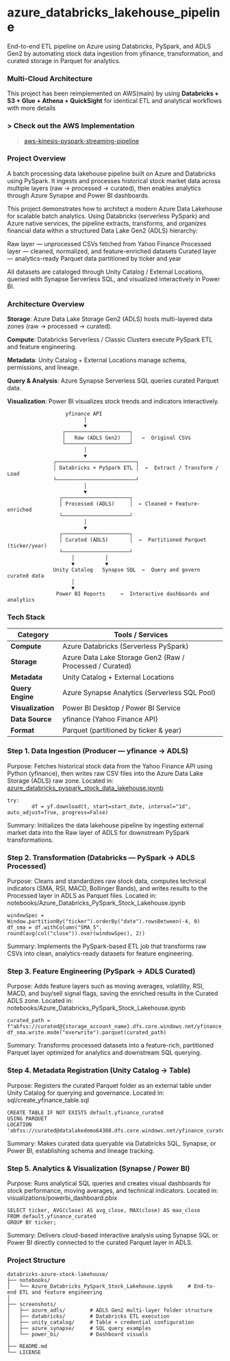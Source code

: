 # azure_databricks_lakehouse_pipeline
End-to-end ETL pipeline on Azure using Databricks, PySpark, and ADLS Gen2 by automating stock data ingestion from yfinance, transformation, and curated storage in Parquet for analytics.

### Multi-Cloud Architecture
This project has been reimplemented on AWS(main) by using **Databricks + S3 + Glue + Athena + QuickSight** for identical ETL and analytical workflows with more details
### >  Check out the AWS Implementation 
> [aws-kinesis-pyspark-streaming-pipeline](https://github.com/Bellamy0719/aws-pyspark-data-lakehouse-pipeline)

### Project Overview

A batch processing data lakehouse pipeline built on Azure and Databricks using PySpark.
It ingests and processes historical stock market data across multiple layers (raw → processed → curated),
then enables analytics through Azure Synapse and Power BI dashboards.

This project demonstrates how to architect a modern Azure Data Lakehouse for scalable batch analytics.
Using Databricks (serverless PySpark) and Azure native services, the pipeline extracts, transforms, and organizes financial data within a structured Data Lake Gen2 (ADLS) hierarchy:

Raw layer — unprocessed CSVs fetched from Yahoo Finance
Processed layer — cleaned, normalized, and feature-enriched datasets
Curated layer — analytics-ready Parquet data partitioned by ticker and year

All datasets are cataloged through Unity Catalog / External Locations, queried with Synapse Serverless SQL,
and visualized interactively in Power BI.

### Architecture Overview

**Storage**: Azure Data Lake Storage Gen2 (ADLS) hosts multi-layered data zones (raw → processed → curated).

**Compute**: Databricks Serverless / Classic Clusters execute PySpark ETL and feature engineering.

**Metadata**: Unity Catalog + External Locations manage schema, permissions, and lineage.

**Query & Analysis**: Azure Synapse Serverless SQL queries curated Parquet data.

**Visualization**: Power BI visualizes stock trends and indicators interactively.

```
                   yfinance API
                         │
                         ▼
                  ┌─────────────────────┐
                  │   Raw (ADLS Gen2)   │   ←  Original CSVs
                  └─────────────────────┘
                         │
                         ▼
               ┌──────────────────────────┐
               │ Databricks + PySpark ETL │  ←  Extract / Transform / Load
               └──────────────────────────┘
                         │
                         ▼
                 ┌──────────────────────┐
                 │ Processed (ADLS)     │  ← Cleaned + Feature-enriched
                 └──────────────────────┘
                         │
                         ▼
                 ┌──────────────────────┐
                 │ Curated (ADLS)       │  ←  Partitioned Parquet (ticker/year)
                 └──────────────────────┘
                     │          │
                     ▼          ▼
               Unity Catalog   Synapse SQL  ←  Query and govern curated data
                     │
                     ▼
                Power BI Reports     ←  Interactive dashboards and analytics

```

### Tech Stack

| Category          | Tools / Services                                         |
| ----------------- | -------------------------------------------------------- |
| **Compute**       | Azure Databricks (Serverless PySpark)                    |
| **Storage**       | Azure Data Lake Storage Gen2 (Raw / Processed / Curated) |
| **Metadata**      | Unity Catalog + External Locations                       |
| **Query Engine**  | Azure Synapse Analytics (Serverless SQL Pool)            |
| **Visualization** | Power BI Desktop / Power BI Service                      |
| **Data Source**   | yfinance (Yahoo Finance API)                             |
| **Format**        | Parquet (partitioned by ticker & year)                   |

### Step 1. Data Ingestion (Producer — yfinance → ADLS)

Purpose:
Fetches historical stock data from the Yahoo Finance API using Python (yfinance), then writes raw CSV files into the Azure Data Lake Storage (ADLS) raw zone.
Located in: [azure_databricks_pyspark_stock_data_lakehouse.ipynb](notebooks/aws_databricks_pyspark_stock_data_lakehouse.ipynb)

```
try:
        df = yf.download(t, start=start_date, interval="1d", auto_adjust=True, progress=False)
```

Summary:
Initializes the data lakehouse pipeline by ingesting external market data into the Raw layer of ADLS for downstream PySpark transformations.

### Step 2. Transformation (Databricks — PySpark → ADLS Processed)

Purpose:
Cleans and standardizes raw stock data, computes technical indicators (SMA, RSI, MACD, Bollinger Bands), and writes results to the Processed layer in ADLS as Parquet files.
Located in: notebooks/Azure_Databricks_PySpark_Stock_Lakehouse.ipynb

```
windowSpec = Window.partitionBy("ticker").orderBy("date").rowsBetween(-4, 0)
df_sma = df.withColumn("SMA_5", round(avg(col("close")).over(windowSpec), 2))
```

Summary:
Implements the PySpark-based ETL job that transforms raw CSVs into clean, analytics-ready datasets for feature engineering.

### Step 3. Feature Engineering (PySpark → ADLS Curated)

Purpose:
Adds feature layers such as moving averages, volatility, RSI, MACD, and buy/sell signal flags, saving the enriched results in the Curated ADLS zone.
Located in: notebooks/Azure_Databricks_PySpark_Stock_Lakehouse.ipynb

```
curated_path = f"abfss://curated@{storage_account_name}.dfs.core.windows.net/yfinance_curated"
df_sma.write.mode("overwrite").parquet(curated_path)
```

Summary:
Transforms processed datasets into a feature-rich, partitioned Parquet layer optimized for analytics and downstream SQL querying.

### Step 4. Metadata Registration (Unity Catalog → Table)

Purpose:
Registers the curated Parquet folder as an external table under Unity Catalog for querying and governance.
Located in: sql/create_yfinance_table.sql

```
CREATE TABLE IF NOT EXISTS default.yfinance_curated
USING PARQUET
LOCATION 'abfss://curated@datalakedemo64380.dfs.core.windows.net/yfinance_curated/';
```

Summary:
Makes curated data queryable via Databricks SQL, Synapse, or Power BI, establishing schema and lineage tracking.

### Step 5. Analytics & Visualization (Synapse / Power BI)

Purpose:
Runs analytical SQL queries and creates visual dashboards for stock performance, moving averages, and technical indicators.
Located in: visualizations/powerbi_dashboard.pbix

```
SELECT ticker, AVG(close) AS avg_close, MAX(close) AS max_close
FROM default.yfinance_curated
GROUP BY ticker;
```

Summary:
Delivers cloud-based interactive analysis using Synapse SQL or Power BI directly connected to the curated Parquet layer in ADLS.


### Project Structure

```
databricks-azure-stock-lakehouse/
├── notebooks/
│   └── Azure_Databricks_PySpark_Stock_Lakehouse.ipynb     # End-to-end ETL and feature engineering
│
├── screenshots/
│   ├── azure_adls/        # ADLS Gen2 multi-layer folder structure
│   ├── databricks/        # Databricks ETL execution
│   ├── unity_catalog/     # Table + credential configuration
│   ├── azure_synapse/     # SQL query examples
│   └── power_bi/          # Dashboard visuals
│
├── README.md
└── LICENSE
```


